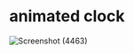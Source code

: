 # animated clock
![Screenshot (4463)](https://user-images.githubusercontent.com/98692376/193378334-e65367de-04e1-4261-b3eb-c0135623d434.png)
